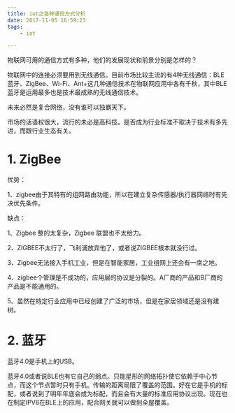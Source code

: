 ```yaml
---
title: iot之各种通信方式分析
date: 2017-11-05 16:59:23
tags:
	- iot

---
```




物联网可用的通信方式有多种，他们的发展现状和前景分别是怎样的？

物联网中的连接必须要用到无线通信。目前市场比较主流的有4种无线通信：BLE蓝牙、ZigBee、Wi-Fi、Ant+这几种通信技术在物联网应用中各有千秋，其中BLE蓝牙是运用最多也是技术最成熟的无线通信技术。

未来必然是复合网络，没有谁可以独霸天下。

市场的话语权很大，流行的未必是高科技。是否成为行业标准不取决于技术有多先进，而跟行业生态有关。

# 1. ZigBee

优势：

1、zigbee由于其特有的组网路由功能，所以在建立复杂传感器/执行器网络时有先决优先条件。

缺点：

1、Zigbee 整的太复杂，Zigbee 联盟也不太给力。

2、ZIGBEE不太行了，飞利浦放弃他了，或者说ZIGBEE根本就没行过。

3、Zigbee无法接入手机工业，但是在智能家居，工业组网上还会有一席之地。

4、zigbee个管理是不成功的，应用层的协议是分裂的。A厂商的产品和B厂商的产品是不能通用的。

5、虽然在特定行业应用中已经创建了广泛的市场，但是在家居领域还是没有建树。

# 2. 蓝牙

蓝牙4.0是手机上的USB。

蓝牙4.0或者说BLE也有它自己的弱点。只能星形的网络拓扑使它依赖于中心节点，而这个节点暂时只有手机。传输的距离局限了覆盖的范围。好在它是手机的标配，或者说到了明年年底会成为标配，而且会有大量的标准应用协议出现。现在也在制定IPV6在BLE上的应用，配合网关就可以做到全屋覆盖。



